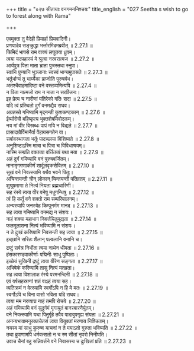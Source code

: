 +++
title = "०२७ सीतायाः वनगमननिश्चयः"
title_english = "027 Seetha s wish to go to forest along with Rama"

+++


  
एवमुक्ता तु वैदेही प्रियार्हा प्रियवादिनी।  
प्रणयादेव सङ्क्रुद्धा भर्त्तारमिदमब्रवीत् ॥ 2.27.1 ॥   
किमिदं भाषसे राम वाक्यं लघुतया ध्रुवम्।  
त्वया यदपहास्यं मे श्रुत्वा नरवरात्मज ॥ 2.27.2 ॥   
आर्यपुत्र पिता माता भ्राता पुत्रस्तथा स्नुषा।  
स्वानि पुण्यानि भुञ्जानाः स्वस्वं भाग्यमुपासते ॥ 2.27.3 ॥   
भर्तुर्भाग्यं तु भार्य्यैका प्राप्नोति पुरुषर्षभ।  
अतश्चैवाहमादिष्टा वने वस्तव्यमित्यपि ॥ 2.27.4 ॥   
न पिता नात्मजो राम न माता न सखीजनः।  
इह प्रेत्य च नारीणां पतिरेको गतिः सदा ॥ 2.27.5 ॥   
यदि त्वं प्रस्थितो दुर्गं वनमद्यैव राघव।  
अग्रतस्ते गमिष्यामि मृद्नन्ती कुशकण्टकान् ॥ 2.27.6 ॥   
ईर्ष्यारोषौ बहिष्कृत्य भुक्तशेषमिवोदकम्।  
नय मां वीर विस्रब्धः पापं मयि न विद्यते ॥ 2.27.7 ॥   
प्रासादाग्रैर्विमानैर्वा वैहायसगतेन वा।  
सर्वावस्थागता भर्तुः पादच्छाया विशिष्यते ॥ 2.27.8 ॥   
अनुशिष्टाऽस्मि मात्रा च पित्रा च विविधाश्रयम्।  
नास्मि सम्प्रति वक्तव्या वर्त्तितव्यं यथा मया ॥ 2.27.9 ॥   
अहं दुर्गं गमिष्यामि वनं पुरुषवर्जितम्।  
नानामृगगणाकीर्णं शार्दूलवृकसेवितम् ॥ 2.27.10 ॥   
सुखं वने निवत्स्यामि यथैव भवने पितुः।  
अचिन्तयन्ती त्रीन् लोकान् चिन्तयन्ती पतिव्रतम् ॥ 2.27.11 ॥   
शुश्रूषमाणा ते नित्यं नियता ब्रह्मचारिणी।  
सह रंस्ये त्वया वीर वनेषु मधुगन्धिषु ॥ 2.27.12 ॥   
त्वं हि कर्तुं वने शक्तो राम सम्परिपालनम्।  
अन्यस्यापि जनस्येह किम्पुनर्मम मानद ॥ 2.27.13 ॥   
सह त्वया गमिष्यामि वनमद्य न संशयः।  
नाहं शक्या महाभाग निवर्त्तयितुमुद्यता ॥ 2.27.14 ॥   
फलमूलाशना नित्यं भविष्यामि न संशयः।  
न ते दुःखं करिष्यामि निवसन्ती सह त्वया ॥ 2.27.15 ॥   
इच्छामि सरितः शैलान् पल्वलानि वनानि च।  
द्रष्टुं सर्वत्र निर्भीता त्वया नाथेन धीमता ॥ 2.27.16 ॥   
हंसकारण्डवाकीर्णाः पद्मिनीः साधु पुष्पिताः।  
इच्छेयं सुखिनी द्रष्टुं त्वया वीरेण सङ्गता ॥ 2.27.17 ॥   
अभिषेकं करिष्यामि तासु नित्यं यतव्रता।  
सह त्वया विशालाक्ष रंस्ये परमनन्दिनी ॥ 2.27.18 ॥   
एवं वर्षसहस्राणां शतं वाऽहं त्वया सह।  
व्यतिक्रमं न वेत्स्यामि स्वर्गोऽपि न हि मे मतः ॥ 2.27.19 ॥   
स्वर्गोऽपि च विना वासो भविता यदि राघव।  
त्वया मम नरव्याघ्र नाहं तमपि रोचये ॥ 2.27.20 ॥   
अहं गमिष्यामि वनं सुदुर्गमं मृगायुतं वानरवारणैर्युतम्।  
वने निवत्स्यामि यथा पितुर्गृहे तवैव पादावुपगृह्य संयता ॥ 2.27.21 ॥   
अनन्यभावामनुरक्तचेतसं त्वया वियुक्तां मरणाय निश्चिताम्।  
नयस्व मां साधु कुरुष्व याचनां न ते मयाऽतो गुरुता भविष्यति ॥ 2.27.22 ॥   
तथा ब्रुवाणामपि धर्मवत्सलो न च स्म सीतां नृवरो निनीषति।  
उवाच चैनां बहु सन्निवर्त्तने वने निवासस्य च दुःखितां प्रति ॥ 2.27.23 ॥   
